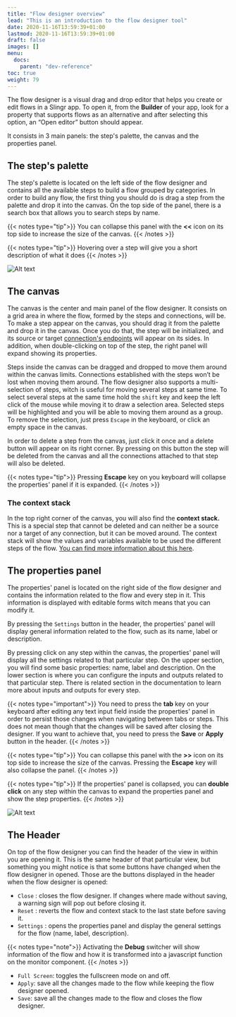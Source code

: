 ```yaml
---
title: "Flow designer overview"
lead: "This is an introduction to the flow designer tool"
date: 2020-11-16T13:59:39+01:00
lastmod: 2020-11-16T13:59:39+01:00
draft: false
images: []
menu:
  docs:
    parent: "dev-reference"
toc: true
weight: 79
---
```

The flow designer is a visual drag and drop editor that helps you create or edit flows in a Slingr app. To open it, from the **Builder** of your app, look for a property that supports flows as an alternative and after selecting this option, an “Open editor” button should appear.

It consists in 3 main panels: the step's palette, the canvas and the properties panel.

## The step's palette

The step's palette is located on the left side of the flow designer and contains all the available steps to build a flow grouped by categories. In order to build any flow, the first thing you should do is drag a step from the palette and drop it into the canvas.  On the top side of the panel, there is a search box that allows you to search steps by name.


{{< notes type="tip">}}
You can collapse this panel with the **<<** icon on its top side to increase the size of the canvas.
{{< /notes >}}


{{< notes type="tip">}}
Hovering over a step will give you a short description of what it does
{{< /notes >}}

![Alt text](/images/vendor/flows/dropping_from_palette.gif)

## The canvas

The canvas is the center and main panel of the flow designer. It consists on a grid area in where the flow, formed by the steps and connections, will be. To make a step appear on the canvas, you should drag it from the palette and drop it in the canvas. Once you do that, the step will be initialized, and its source or target [connection's endpoints]({{site.baseurl}}/app-development-the-flow-designer-establishing-connections.html#connections-endpoint-types)  will appear on its sides. In addition, when double-clicking on top of the step, the right panel will expand showing its properties.

Steps inside the canvas can be dragged and dropped to move them around within the canvas limits. Connections established with the steps won’t be lost when moving them around. The flow designer also supports a multi-selection of steps, witch is useful for moving several steps at same time. To select several steps at the same time hold the `shift` key and keep the left click of the mouse while moving it to draw a selection area. Selected steps will be highlighted and you will be able to moving them around as a group. To remove the selection, just press `Escape` in the keyboard, or click an empty space in the canvas.

In order to delete a step from the canvas, just click it once and a delete button will appear on its right corner. By pressing on this button the step will be deleted from the canvas and all the connections attached to that step will also be deleted.

{{< notes type="tip">}}
Pressing **Escape** key on you keyboard will collapse the properties' panel if it is expanded.
{{< /notes >}}

### The context stack
In the top right corner of the canvas, you will also find the **context stack.** This is a special step that cannot be deleted and can neither be a source nor a target of any connection, but it can be moved around. The context stack will show the values and variables available to be used the different steps of the flow. [You can find more information about this here]({{site.baseurl}}/app-development-flows-context.html).

## The properties panel

The properties' panel is located on the right side of the flow designer and contains the information related to the flow and every step in it. This information is displayed with editable forms witch means that you can modify it.

By pressing the `Settings` button in the header,  the properties' panel will display general information related to the flow, such as its name, label or description.

By pressing click on any step within the canvas, the properties' panel will display all the settings related to that particular step. On the upper section, you will find some basic properties: name, label and description. On the lower section is where you can configure the inputs and outputs related to that particular step. There is related section in the documentation to learn more about inputs and outputs for every step.

{{< notes type="important">}}
You need to press the **tab** key on your keyboard after editing any text input field inside the properties' panel in order to persist those changes when navigating between tabs or steps. This does not mean though that the changes will be saved after closing the designer. If you want to achieve that, you need to press the **Save** or **Apply** button in the header.
{{< /notes >}}

{{< notes type="tip">}}
You can collapse this panel with the **>>** icon on its top side to increase the size of the canvas. Pressing the **Escape** key will also collapse the panel.
{{< /notes >}}

{{< notes type="tip">}}
If the properties' panel is collapsed, you can **double click** on any step within the canvas to expand the properties panel and show the step properties.
{{< /notes >}}


![Alt text](/images/vendor/flows/properties_panel.gif)

## The Header

On top of the flow designer you can find the header of the view in within you are opening it. This is the same header of that particular view, but something you might notice is that some buttons have changed when the flow designer in opened.
Those are the buttons displayed in the header when the flow designer is opened:

- `Close` : closes the flow designer. If changes where made without saving, a warning sign will pop out before closing it.
- `Reset` : reverts the flow and context stack to the last state before saving it.
- `Settings` :  opens the properties panel and display the general settings for the flow (name, label, description).

{{< notes type="note">}}
Activating the **Debug** switcher will show information of the flow and how it is transformed into a javascript function on the monitor component.
{{< /notes >}}
- `Full Screen`: toggles the fullscreen mode on and off.
- `Apply`: save all the changes made to the flow while keeping the flow designer opened.
- `Save`: save all the changes made to the flow and closes the flow designer.




